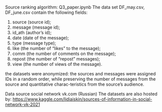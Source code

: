 Source ranking algorithm:
Q3_paper.ipynb
The data set DF_may.csv, DF_june.csv contain the following fields:
1) source (source id);
2) message (message id);
3) id_ath (author’s id);
4) date (date of the message);
5) type (message type);
6) like (the number of “likes” to the message);
7) comm (the number of comments on the message);
8) repost (the number of “repost” messages);
9) view (the number of views of the message).


the datasets were anonymized: the sources and messages were assigned IDs in a random order, while preserving the number of messages from the source and quantitative charac-teristics from the source’s audience.

Data source social network vk.com (Russian)
The datasets are also hosted by: https://www.kaggle.com/lidiaiskin/sources-of-information-in-social-network-vk-2021

